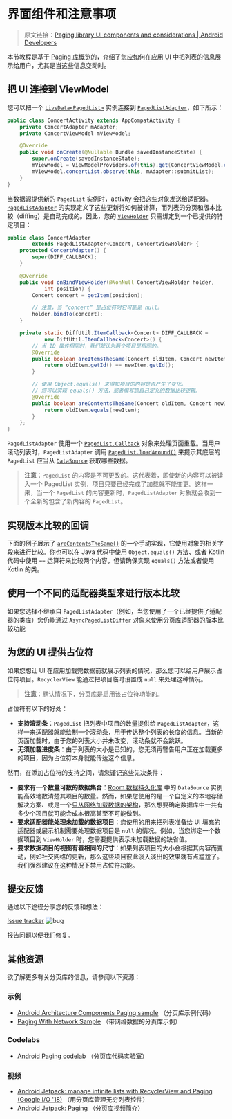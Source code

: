 # 界面组件和注意事项
> 原文链接：[Paging library UI components and considerations  |  Android Developers](https://developer.android.google.cn/topic/libraries/architecture/paging/ui)

本节教程是基于 [Paging 库概览](https://github.com/Android-Jetpack-Chinese-Translation/android-jetpack-chinese-translation/blob/master/DOCS/B_Guides/3_Core_topics/3_2_Architecture_Components/3_2_6_Paging_library/3_2_6_1_Overview.md)的，介绍了您应如何在应用 UI 中把列表的信息展示给用户，尤其是当这些信息变动时。

## 把 UI 连接到 ViewModel

您可以把一个 [`LiveData<PagedList>`](https://developer.android.google.cn/reference/android/arch/lifecycle/LiveData?hl=zh-cn) 实例连接到 [`PagedListAdapter`](https://developer.android.google.cn/reference/android/arch/paging/PagedListAdapter?hl=zh-cn)，如下所示：

```java
public class ConcertActivity extends AppCompatActivity {
    private ConcertAdapter mAdapter;
    private ConcertViewModel mViewModel;

    @Override
    public void onCreate(@Nullable Bundle savedInstanceState) {
        super.onCreate(savedInstanceState);
        mViewModel = ViewModelProviders.of(this).get(ConcertViewModel.class);
        mViewModel.concertList.observe(this, mAdapter::submitList);
    }
}
```

当数据源提供新的 `PagedList` 实例时，activity 会把这些对象发送给适配器。[`PagedListAdapter`](https://developer.android.google.cn/reference/android/arch/paging/PagedListAdapter?hl=zh-cn) 的实现定义了这些更新将如何被计算，而列表的分页和版本比较（diffing）是自动完成的。因此，您的 [`ViewHolder`](https://developer.android.google.cn/reference/android/support/v7/widget/RecyclerView.ViewHolder?hl=zh-cn) 只需绑定到一个已提供的特定项目：

```java
public class ConcertAdapter
        extends PagedListAdapter<Concert, ConcertViewHolder> {
    protected ConcertAdapter() {
        super(DIFF_CALLBACK);
    }

    @Override
    public void onBindViewHolder(@NonNull ConcertViewHolder holder,
            int position) {
        Concert concert = getItem(position);

        // 注意，当 “concert“ 是占位符时它可能是 null。
        holder.bindTo(concert);
    }

    private static DiffUtil.ItemCallback<Concert> DIFF_CALLBACK =
            new DiffUtil.ItemCallback<Concert>() {
        // 当 ID 属性相同时，我们就认为两个项目是相同的。
        @Override
        public boolean areItemsTheSame(Concert oldItem, Concert newItem) {
            return oldItem.getId() == newItem.getId();
        }

        // 使用 Object.equals() 来得知项目的内容是否产生了变化。
        // 您可以实现 equals() 方法，或者编写您自己定义的数据比较逻辑。
        @Override
        public boolean areContentsTheSame(Concert oldItem, Concert newItem) {
            return oldItem.equals(newItem);
        }
    };
}
```

`PagedListAdapter` 使用一个 [`PagedList.Callback`](https://developer.android.google.cn/reference/android/arch/paging/PagedList.Callback?hl=zh-cn) 对象来处理页面重载。当用户滚动列表时，`PagedListAdapter` 调用 [`PagedList.loadAround()`](https://developer.android.google.cn/reference/android/arch/paging/PagedList?hl=zh-cn#loadaround) 来提示其底层的 `PagedList` 应当从 [`DataSource`](https://developer.android.google.cn/reference/android/arch/paging/DataSource?hl=zh-cn) 获取哪些数据。

> **注意**：`PagedList` 的内容是不可更改的。这代表着，即使新的内容可以被读入一个 PagedList 实例，项目只要已经完成了加载就不能变更。这样一来，当一个 `PagedList` 的内容更新时，`PagedListAdapter` 对象就会收到一个全新的包含了新内容的 `PagedList`。

## 实现版本比较的回调

下面的例子展示了 [`areContentsTheSame()`](https://developer.android.google.cn/reference/android/support/v7/util/DiffUtil.ItemCallback?hl=zh-cn#arecontentsthesame) 的一个手动实现，它使用对象的相关字段来进行比较。你也可以在 Java 代码中使用 `Object.equals()` 方法、或者 Kotlin 代码中使用 `==` 运算符来比较两个内容，但请确保实现 `equals()` 方法或者使用 Kotlin 的类。

## 使用一个不同的适配器类型来进行版本比较

如果您选择不继承自 `PagedListAdapter`（例如，当您使用了一个已经提供了适配器的类库）您仍能通过 [`AsyncPagedListDiffer`](https://developer.android.google.cn/reference/android/arch/paging/AsyncPagedListDiffer?hl=zh-cn) 对象来使用分页库适配器的版本比较功能

## 为您的 UI 提供占位符

如果您想让 UI 在应用加载完数据前就展示列表的情况，那么您可以给用户展示占位符项目。`RecyclerView` 能通过把项目临时设置成 `null` 来处理这种情况。

> **注意**：默认情况下，分页库是启用该占位符功能的。

占位符有以下的好处：
- **支持滚动条**：`PagedList` 把列表中项目的数量提供给 `PagedListAdapter`，这样一来适配器就能绘制一个滚动条，用于传达整个列表的长度的信息。当新的页面加载时，由于您的列表大小并未改变，滚动条就不会跳跃。
- **无须加载进度条**：由于列表的大小是已知的，您无须再警告用户正在加载更多的项目，因为占位符本身就能传达这个信息。

然而，在添加占位符的支持之间，请您谨记这些先决条件：
- **要求有一个数量可数的数据集合**：[Room 数据持久化库](https://github.com/Android-Jetpack-Chinese-Translation/android-jetpack-chinese-translation/blob/master/DOCS/B_Guides/3_Core_topics/3_2_Architecture_Components/3_2_7_Room_Persistence_Library.md) 中的 `DataSource` 实例能高效地数清楚其项目的数量。然而，如果您使用的是一个自定义的本地存储解决方案、或是一个[只从网络加载数据的架构](https://github.com/Android-Jetpack-Chinese-Translation/android-jetpack-chinese-translation/blob/master/DOCS/B_Guides/3_Core_topics/3_2_Architecture_Components/3_2_6_Paging_library/3_2_6_1_Overview.md)，那么想要确定数据库中一共有多少个项目就可能会成本很高甚至不可能做到。
- **要求适配器能处理未加载的数据项目**：您使用的用来把列表准备给 UI 填充的适配器或展示机制需要处理数据项目是 `null` 的情况。例如，当您绑定一个数据项目到 `ViewHolder` 时，您需要提供表示未加载数据的缺省值。
- **要求数据项目的视图有着相同的尺寸**：如果列表项目的大小会根据其内容而变动，例如社交网络的更新，那么这些项目彼此淡入淡出的效果就有点尴尬了。我们强烈建议在这种情况下禁用占位符功能。

## 提交反馈

通过以下途径分享您的反馈和想法：

[Issue tracker](https://issuetracker.google.com/issues/new?component=413106&template=1096385)
![bug](https://developer.android.google.cn/topic/libraries/architecture/images/bug.png)

报告问题以便我们修复。

## 其他资源

欲了解更多有关分页库的信息，请参阅以下资源：

### 示例
- [Android Architecture Components Paging sample](https://github.com/googlesamples/android-architecture-components/tree/master/PagingSample) （分页库示例代码）
- [Paging With Network Sample](https://github.com/googlesamples/android-architecture-components/tree/master/PagingWithNetworkSample) （带网络数据的分页库示例）

### Codelabs
- [Android Paging codelab](https://codelabs.developers.google.com/codelabs/android-paging/index.html?index=..%2F..%2Findex#0) （分页库代码实验室）

### 视频
- [Android Jetpack: manage infinite lists with RecyclerView and Paging (Google I/O '18)](https://www.youtube.com/watch?v=BE5bsyGGLf4) （用分页库管理无穷列表控件）
- [Android Jetpack: Paging](https://www.youtube.com/watch?v=QVMqCRs0BNA) （分页库视频简介）
